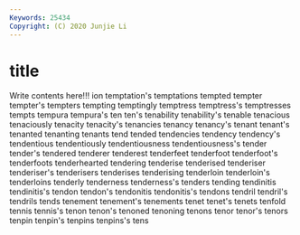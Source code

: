 ```yaml
---
Keywords: 25434
Copyright: (C) 2020 Junjie Li
---
```


# title

Write contents here!!!
ion 
temptation's 
temptations 
tempted 
tempter 
tempter's 
tempters 
tempting
temptingly 
temptress 
temptress's 
temptresses 
tempts 
tempura 
tempura's 
ten 
ten's 
tenability
tenability's 
tenable 
tenacious 
tenaciously 
tenacity 
tenacity's 
tenancies 
tenancy 
tenancy's 
tenant
tenant's 
tenanted 
tenanting 
tenants 
tend 
tended 
tendencies 
tendency 
tendency's 
tendentious
tendentiously 
tendentiousness 
tendentiousness's 
tender 
tender's 
tendered 
tenderer 
tenderest 
tenderfeet 
tenderfoot
tenderfoot's 
tenderfoots 
tenderhearted 
tendering 
tenderise 
tenderised 
tenderiser 
tenderiser's 
tenderisers 
tenderises
tenderising 
tenderloin 
tenderloin's 
tenderloins 
tenderly 
tenderness 
tenderness's 
tenders 
tending 
tendinitis
tendinitis's 
tendon 
tendon's 
tendonitis 
tendonitis's 
tendons 
tendril 
tendril's 
tendrils 
tends
tenement 
tenement's 
tenements 
tenet 
tenet's 
tenets 
tenfold 
tennis 
tennis's 
tenon
tenon's 
tenoned 
tenoning 
tenons 
tenor 
tenor's 
tenors 
tenpin 
tenpin's 
tenpins
tenpins's 
tens 
